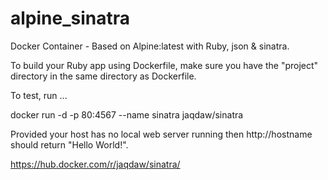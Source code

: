 # alpine_sinatra
Docker Container - Based on Alpine:latest with Ruby, json & sinatra.

To build your Ruby app using Dockerfile, make sure you have the "project" directory in the same directory as Dockerfile.



To test, run ...

docker run -d -p 80:4567 --name sinatra jaqdaw/sinatra

Provided your host has no local web server running then http://hostname should return "Hello World!".

https://hub.docker.com/r/jaqdaw/sinatra/
